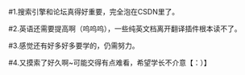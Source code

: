 #1.搜索引擎和论坛真得好重要，完全泡在CSDN里了。

#2.英语还需要提高啊（呜呜呜），一些纯英文档离开翻译插件根本读不了。

#3.感觉还有好多好多要学的，仍需努力。

#4.又摸索了好久啊~可能交得有点难看，希望学长不介意【：）】
